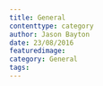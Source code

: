 ```yaml
---
title: General
contenttype: category
author: Jason Bayton
date: 23/08/2016
featuredimage:
category: General
tags: 
---
```

